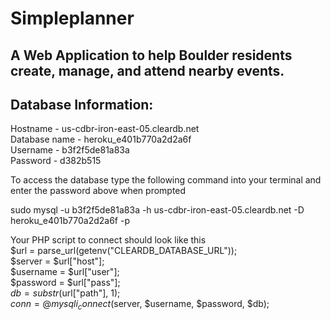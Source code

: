 # Simpleplanner
## A Web Application to help Boulder residents create, manage, and attend nearby events.


## Database Information:
Hostname - us-cdbr-iron-east-05.cleardb.net  
Database name - heroku_e401b770a2d2a6f  
Username - b3f2f5de81a83a  
Password - d382b515  

To access the database type the following command into your terminal and enter the password above when prompted  
    <p>sudo mysql -u b3f2f5de81a83a -h us-cdbr-iron-east-05.cleardb.net -D heroku_e401b770a2d2a6f -p</p>

Your PHP script to connect should look like this  
$url = parse_url(getenv("CLEARDB_DATABASE_URL"));  
$server = $url["host"];  
$username = $url["user"];  
$password = $url["pass"];  
$db = substr($url["path"], 1);  
$conn = @mysqli_connect($server, $username, $password, $db);
